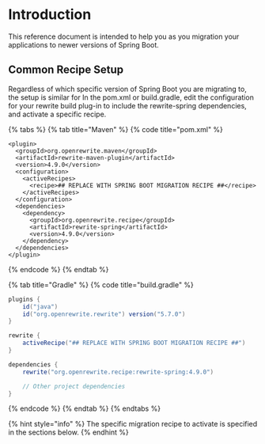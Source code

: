 # Introduction

This reference document is intended to help you as you migration your applications to newer versions of Spring Boot. 

## Common Recipe Setup

Regardless of which specific version of Spring Boot you are migrating to, the setup is similar for In the pom.xml or build.gradle, edit the configuration for your rewrite build plug-in to include the rewrite-spring dependencies, and activate a specific recipe. 

{% tabs %}
{% tab title="Maven" %}
{% code title="pom.xml" %}
```markup
<plugin>
  <groupId>org.openrewrite.maven</groupId>
  <artifactId>rewrite-maven-plugin</artifactId>
  <version>4.9.0</version>
  <configuration>
    <activeRecipes>
      <recipe>## REPLACE WITH SPRING BOOT MIGRATION RECIPE ##</recipe>
    </activeRecipes>
  </configuration>
  <dependencies>
    <dependency>
      <groupId>org.openrewrite.recipe</groupId>
      <artifactId>rewrite-spring</artifactId>
      <version>4.9.0</version>
    </dependency>
  </dependencies>
</plugin>
```
{% endcode %}
{% endtab %}

{% tab title="Gradle" %}
{% code title="build.gradle" %}
```groovy
plugins {
    id("java")
    id("org.openrewrite.rewrite") version("5.7.0")
}

rewrite {
    activeRecipe("## REPLACE WITH SPRING BOOT MIGRATION RECIPE ##")
}

dependencies {
    rewrite("org.openrewrite.recipe:rewrite-spring:4.9.0")

    // Other project dependencies
}
```
{% endcode %}
{% endtab %}
{% endtabs %}

{% hint style="info" %}
The specific migration recipe to activate is specified in the sections below.
{% endhint %}



